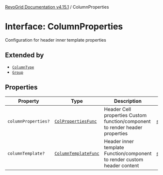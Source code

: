 [RevoGrid Documentation v4.15.1](README.md) / ColumnProperties

# Interface: ColumnProperties

Configuration for header inner template properties

## Extended by

- [`ColumnType`](Interface.ColumnType.md)
- [`Group`](Interface.Group.md)

## Properties

| Property | Type | Description | Defined in |
| ------ | ------ | ------ | ------ |
| `columnProperties?` | [`ColPropertiesFunc`](TypeAlias.ColPropertiesFunc.md) | Header Cell properties Custom function/component to render header properties | [src/types/interfaces.ts:122](https://github.com/revolist/revogrid/blob/9d06c9d1de184a8cd977144efe5186ec5a7312cb/src/types/interfaces.ts#L122) |
| `columnTemplate?` | [`ColumnTemplateFunc`](TypeAlias.ColumnTemplateFunc.md) | Header inner template Function/component to render custom header content | [src/types/interfaces.ts:117](https://github.com/revolist/revogrid/blob/9d06c9d1de184a8cd977144efe5186ec5a7312cb/src/types/interfaces.ts#L117) |
